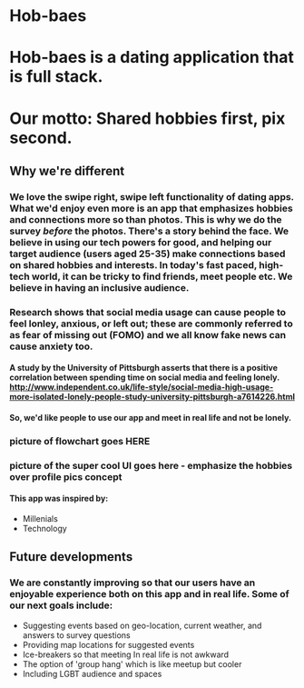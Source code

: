 # Hob-baes 

# Hob-baes is a dating application that is full stack. 

# Our motto: Shared hobbies first, pix second.

##  Why we're different 

###     We love the swipe right, swipe left functionality of dating apps. What we'd enjoy even more is an app that emphasizes hobbies and connections more so than photos. This is why we do the survey _before_ the photos. There's a story behind the face. We believe in using our tech powers for good, and helping our target audience (users aged 25-35) make connections based on shared hobbies and interests. In today's fast paced, high-tech world, it can be tricky to find friends, meet people etc. We believe in having an inclusive audience. 


###     Research shows that social media usage can cause people to feel lonley, anxious, or left out; these are commonly referred to as fear of missing out (FOMO) and we all know fake news can cause anxiety too. 

####    A study by the University of Pittsburgh asserts that there is a positive correlation between spending time on social media and feeling lonely. http://www.independent.co.uk/life-style/social-media-high-usage-more-isolated-lonely-people-study-university-pittsburgh-a7614226.html

#### So, we'd like people to use our app and meet in real life and not be lonely.


### picture of flowchart goes HERE 


### picture of the super cool UI goes here - emphasize the hobbies over profile pics concept 

#### This app was inspired by:
* Millenials
* Technology 

## Future developments 

### We are constantly improving so that our users have an enjoyable experience both on this app and in real life. Some of our next goals include:
* Suggesting events based on geo-location, current weather, and answers to survey questions 
* Providing map locations for suggested events 
* Ice-breakers so that meeting In real life  is not awkward 
* The option of 'group hang' which is like meetup but cooler
* Including LGBT audience and spaces 
